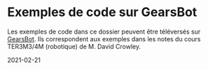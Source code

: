 # Exemples de code sur GearsBot

Les exemples de code dans ce dossier peuvent être téléversés sur [GearsBot](https://gears.aposteriori.com.sg/). Ils correspondent aux exemples dans les notes du cours TER3M3/4M (robotique) de M. David Crowley.

2021-02-21